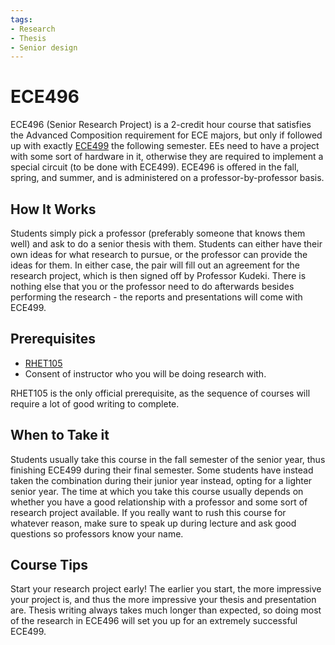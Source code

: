 ```yaml
---
tags:
- Research
- Thesis
- Senior design
---
```

# ECE496

ECE496 (Senior Research Project) is a 2-credit hour course that satisfies the Advanced Composition requirement for ECE majors, but only if followed up with exactly [ECE499](ECE499.md) the following semester. EEs need to have a project with some sort of hardware in it, otherwise they are required to implement a special circuit (to be done with ECE499). ECE496 is offered in the fall, spring, and summer, and is administered on a professor-by-professor basis.

## How It Works

Students simply pick a professor (preferably someone that knows them well) and ask to do a senior thesis with them. Students can either have their own ideas for what research to pursue, or the professor can provide the ideas for them. In either case, the pair will fill out an agreement for the research project, which is then signed off by Professor Kudeki. There is nothing else that you or the professor need to do afterwards besides performing the research - the reports and presentations will come with ECE499.

## Prerequisites

- [RHET105](RHET105.md)
- Consent of instructor who you will be doing research with.

RHET105 is the only official prerequisite, as the sequence of courses will require a lot of good writing to complete.

## When to Take it

Students usually take this course in the fall semester of the senior year, thus finishing ECE499 during their final semester. Some students have instead taken the combination during their junior year instead, opting for a lighter senior year. The time at which you take this course usually depends on whether you have a good relationship with a professor and some sort of research project available. If you really want to rush this course for whatever reason, make sure to speak up during lecture and ask good questions so professors know your name.

## Course Tips

Start your research project early! The earlier you start, the more impressive your project is, and thus the more impressive your thesis and presentation are. Thesis writing always takes much longer than expected, so doing most of the research in ECE496 will set you up for an extremely successful ECE499.
